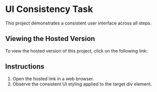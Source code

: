 # UI Consistency Task

This project demonstrates a consistent user interface across all steps.

## Viewing the Hosted Version

To view the hosted version of this project, click on the following link:



## Instructions

1. Open the hosted link in a web browser.
2. Observe the consistent UI styling applied to the target div element.
